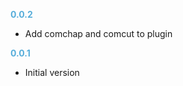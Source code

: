 
**<span style="color:#56adda">0.0.2</span>**
- Add comchap and comcut to plugin

**<span style="color:#56adda">0.0.1</span>**
- Initial version

